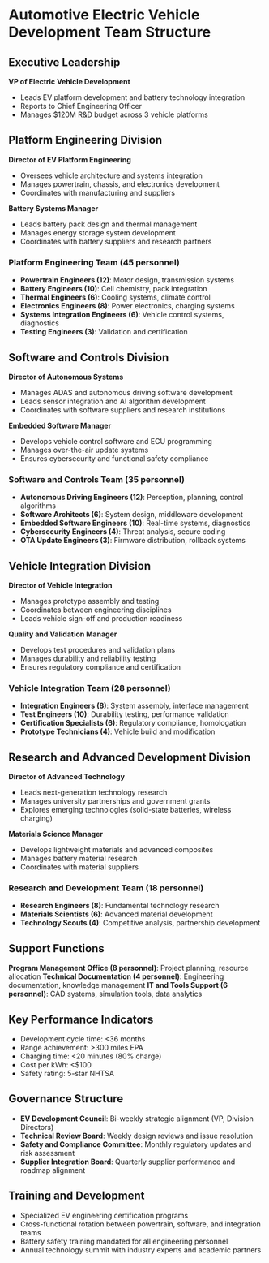 # Automotive Electric Vehicle Development Team Structure

## Executive Leadership
**VP of Electric Vehicle Development**
- Leads EV platform development and battery technology integration
- Reports to Chief Engineering Officer
- Manages $120M R&D budget across 3 vehicle platforms

## Platform Engineering Division
**Director of EV Platform Engineering**
- Oversees vehicle architecture and systems integration
- Manages powertrain, chassis, and electronics development
- Coordinates with manufacturing and suppliers

**Battery Systems Manager**
- Leads battery pack design and thermal management
- Manages energy storage system development
- Coordinates with battery suppliers and research partners

### Platform Engineering Team (45 personnel)
- **Powertrain Engineers (12)**: Motor design, transmission systems
- **Battery Engineers (10)**: Cell chemistry, pack integration
- **Thermal Engineers (6)**: Cooling systems, climate control
- **Electronics Engineers (8)**: Power electronics, charging systems
- **Systems Integration Engineers (6)**: Vehicle control systems, diagnostics
- **Testing Engineers (3)**: Validation and certification

## Software and Controls Division
**Director of Autonomous Systems**
- Manages ADAS and autonomous driving software development
- Leads sensor integration and AI algorithm development
- Coordinates with software suppliers and research institutions

**Embedded Software Manager**
- Develops vehicle control software and ECU programming
- Manages over-the-air update systems
- Ensures cybersecurity and functional safety compliance

### Software and Controls Team (35 personnel)
- **Autonomous Driving Engineers (12)**: Perception, planning, control algorithms
- **Software Architects (6)**: System design, middleware development
- **Embedded Software Engineers (10)**: Real-time systems, diagnostics
- **Cybersecurity Engineers (4)**: Threat analysis, secure coding
- **OTA Update Engineers (3)**: Firmware distribution, rollback systems

## Vehicle Integration Division
**Director of Vehicle Integration**
- Manages prototype assembly and testing
- Coordinates between engineering disciplines
- Leads vehicle sign-off and production readiness

**Quality and Validation Manager**
- Develops test procedures and validation plans
- Manages durability and reliability testing
- Ensures regulatory compliance and certification

### Vehicle Integration Team (28 personnel)
- **Integration Engineers (8)**: System assembly, interface management
- **Test Engineers (10)**: Durability testing, performance validation
- **Certification Specialists (6)**: Regulatory compliance, homologation
- **Prototype Technicians (4)**: Vehicle build and modification

## Research and Advanced Development Division
**Director of Advanced Technology**
- Leads next-generation technology research
- Manages university partnerships and government grants
- Explores emerging technologies (solid-state batteries, wireless charging)

**Materials Science Manager**
- Develops lightweight materials and advanced composites
- Manages battery material research
- Coordinates with material suppliers

### Research and Development Team (18 personnel)
- **Research Engineers (8)**: Fundamental technology research
- **Materials Scientists (6)**: Advanced material development
- **Technology Scouts (4)**: Competitive analysis, partnership development

## Support Functions
**Program Management Office (8 personnel)**: Project planning, resource allocation
**Technical Documentation (4 personnel)**: Engineering documentation, knowledge management
**IT and Tools Support (6 personnel)**: CAD systems, simulation tools, data analytics

## Key Performance Indicators
- Development cycle time: <36 months
- Range achievement: >300 miles EPA
- Charging time: <20 minutes (80% charge)
- Cost per kWh: <$100
- Safety rating: 5-star NHTSA

## Governance Structure
- **EV Development Council**: Bi-weekly strategic alignment (VP, Division Directors)
- **Technical Review Board**: Weekly design reviews and issue resolution
- **Safety and Compliance Committee**: Monthly regulatory updates and risk assessment
- **Supplier Integration Board**: Quarterly supplier performance and roadmap alignment

## Training and Development
- Specialized EV engineering certification programs
- Cross-functional rotation between powertrain, software, and integration teams
- Battery safety training mandated for all engineering personnel
- Annual technology summit with industry experts and academic partners